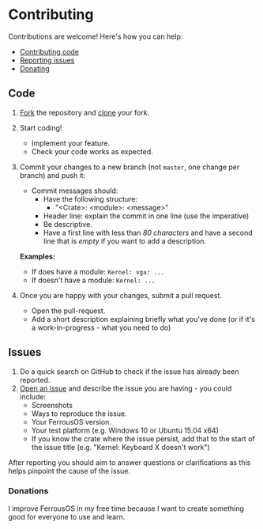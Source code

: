 # Contributing

Contributions are welcome! Here's how you can help:

- [Contributing code](#code)
- [Reporting issues](#issues)
- [Donating](#donations)


## Code

1. [Fork](https://help.github.com/articles/fork-a-repo/) the repository and [clone](https://help.github.com/articles/cloning-a-repository/) your fork.

2. Start coding!
    - Implement your feature.
    - Check your code works as expected.

3. Commit your changes to a new branch (not `master`, one change per branch) and push it:
    - Commit messages should:
        - Have the following structure:
            - "\<Crate\>: \<module\>: \<message\>"
        - Header line: explain the commit in one line (use the imperative)
        - Be descriptive.
        - Have a first line with less than *80 characters* and have a second line that is *empty* if you want to add a description.

    **Examples:**
    - If does have a module: `Kernel: vga: ...`
    - If doesn't have a module: `Kernel: ...`

4. Once you are happy with your changes, submit a pull request.
     - Open the pull-request.
     - Add a short description explaining briefly what you've done (or if it's a work-in-progress - what you need to do)

## Issues

1. Do a quick search on GitHub to check if the issue has already been reported.
2. [Open an issue](https://github.com/GrayJack/FerrousOS/issues/new) and describe the issue you are having - you could include:
     - Screenshots
     - Ways to reproduce the issue.
     - Your FerrousOS version.
     - Your test platform (e.g. Windows 10 or Ubuntu 15.04 x64)
     - If you know the crate where the issue persist, add that to the start of the issue title (e.g. "Kernel: Keyboard X doesn't work")

After reporting you should aim to answer questions or clarifications as this helps pinpoint the cause of the issue.

### Donations

I improve FerrousOS in my free time because I want to create something good for everyone to use and learn.
<!-- TODO. -->
